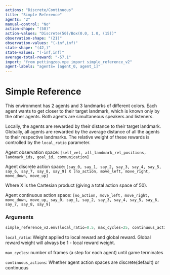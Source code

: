 ```yaml
---
actions: "Discrete/Continuous"
title: "Simple Reference"
agents: "2"
manual-control: "No"
action-shape: "(50)"
action-values: "Discrete(50)/Box(0.0, 1.0, (15))"
observation-shape: "(21)"
observation-values: "(-inf,inf)"
state-shape: "(42,)"
state-values: "(-inf,inf)"
average-total-reward: "-57.1"
import: "from pettingzoo.mpe import simple_reference_v2"
agent-labels: "agents= [agent_0, agent_1]"
---
```


# Simple Reference

This environment has 2 agents and 3 landmarks of different colors. Each agent wants to get closer to their target landmark, which is known only by the other agents. Both agents are simultaneous speakers and listeners.

Locally, the agents are rewarded by their distance to their target landmark. Globally, all agents are rewarded by the average distance of all the agents to their respective landmarks. The relative weight of these rewards is controlled by the `local_ratio` parameter.

Agent observation space: `[self_vel, all_landmark_rel_positions, landmark_ids, goal_id, communication]`

Agent discrete action space: `[say_0, say_1, say_2, say_3, say_4, say_5, say_6, say_7, say_8, say_9] X [no_action, move_left, move_right, move_down, move_up]`

Where X is the Cartesian product (giving a total action space of 50).

Agent continuous action space: `[no_action, move_left, move_right, move_down, move_up, say_0, say_1, say_2, say_3, say_4, say_5, say_6, say_7, say_8, say_9]`

### Arguments


``` python
simple_reference_v2.env(local_ratio=0.5, max_cycles=25, continuous_actions=False)
```



`local_ratio`:  Weight applied to local reward and global reward. Global reward weight will always be 1 - local reward weight.

`max_cycles`:  number of frames (a step for each agent) until game terminates

`continuous_actions`: Whether agent action spaces are discrete(default) or continuous

</div>